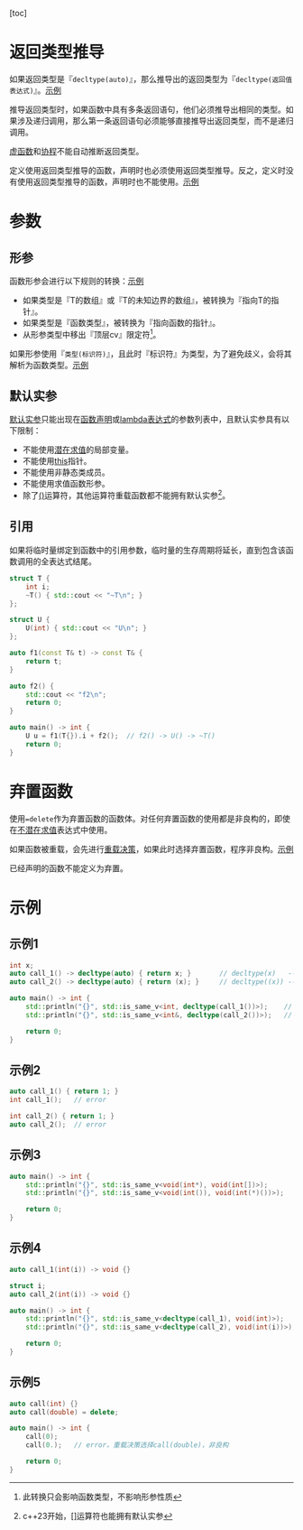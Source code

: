 [toc]

# 返回类型推导

如果返回类型是『`decltype(auto)`』，那么推导出的返回类型为『`decltype(返回值表达式)`』。[示例](#示例1)

推导返回类型时，如果函数中具有多条返回语句，他们必须推导出相同的类型。如果涉及递归调用，那么第一条返回语句必须能够直接推导出返回类型，而不是递归调用。

[虚函数]()和[协程]()不能自动推断返回类型。

定义使用返回类型推导的函数，声明时也必须使用返回类型推导。反之，定义时没有使用返回类型推导的函数，声明时也不能使用。[示例](#示例2)

# 参数

## 形参

函数形参会进行以下规则的转换：[示例](#示例3)

* 如果类型是『T的数组』或『T的未知边界的数组』，被转换为『指向T的指针』。
* 如果类型是『函数类型』，被转换为『指向函数的指针』。
* 从形参类型中移出『顶层cv』限定符[^1]。

如果形参使用『`类型(标识符)`』，且此时『标识符』为类型，为了避免歧义，会将其解析为函数类型。[示例](#示例4)

## 默认实参

[默认实参]()只能出现在[函数声明]()或[lambda表达式]()的参数列表中，且默认实参具有以下限制：

* 不能使用[潜在求值]()的局部变量。
* 不能使用[this]()指针。
* 不能使用非静态类成员。
* 不能使用求值函数形参。
* 除了[()]()运算符，其他运算符重载函数都不能拥有默认实参[^2]。

## 引用

如果将临时量绑定到函数中的引用参数，临时量的生存周期将延长，直到包含该函数调用的全表达式结尾。

```cpp
struct T {
    int i;
    ~T() { std::cout << "~T\n"; }
};

struct U {
    U(int) { std::cout << "U\n"; }
};

auto f1(const T& t) -> const T& {
    return t;
}

auto f2() {
    std::cout << "f2\n";
    return 0;
}

auto main() -> int {
    U u = f1(T{}).i + f2();  // f2() -> U() -> ~T()
    return 0;
}
```

# 弃置函数

使用`=delete`作为弃置函数的函数体。对任何弃置函数的使用都是非良构的，即使在[不潜在求值]()表达式中使用。

如果函数被重载，会先进行[重载决策]()，如果此时选择弃置函数，程序非良构。[示例](#示例5)

已经声明的函数不能定义为弃置。

# 示例

## 示例1

```cpp
int x;
auto call_1() -> decltype(auto) { return x; }		// decltype(x)   --> int
auto call_2() -> decltype(auto) { return (x); }		// decltype((x)) --> int&

auto main() -> int {
	std::println("{}", std::is_same_v<int, decltype(call_1())>);	// true
	std::println("{}", std::is_same_v<int&, decltype(call_2())>);	// true

	return 0;
}
```

## 示例2

```cpp
auto call_1() { return 1; }
int call_1();	// error

int call_2() { return 1; }
auto call_2();	// error
```

## 示例3

```cpp
auto main() -> int {
	std::println("{}", std::is_same_v<void(int*), void(int[])>);		// true
	std::println("{}", std::is_same_v<void(int()), void(int(*)())>);	// true

	return 0;
}
```

## 示例4

```cpp
auto call_1(int(i)) -> void {}

struct i;
auto call_2(int(i)) -> void {}

auto main() -> int {
	std::println("{}", std::is_same_v<decltype(call_1), void(int)>);		// true
	std::println("{}", std::is_same_v<decltype(call_2), void(int(i))>);		// true

	return 0;
}
```

## 示例5

```cpp
auto call(int) {}
auto call(double) = delete;

auto main() -> int {
	call(0);
	call(0.);	// error，重载决策选择call(double)，非良构

	return 0;
}
```



[^1]:此转换只会影响函数类型，不影响形参性质

[^2]:c++23开始，[[]]()运算符也能拥有默认实参
